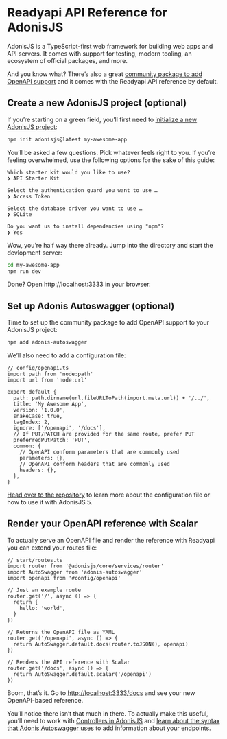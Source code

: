 # Readyapi API Reference for AdonisJS

AdonisJS is a TypeScript-first web framework for building web apps and API servers. It comes with support for testing, modern tooling, an ecosystem of official packages, and more.

And you know what? There’s also a great [community package to add OpenAPI support](https://github.com/ad-on-is/adonis-autoswagger) and it comes with the Readyapi API reference by default.

## Create a new AdonisJS project (optional)

If you’re starting on a green field, you’ll first need to [initialize a new AdonisJS project](https://docs.adonisjs.com/guides/installation):

```bash
npm init adonisjs@latest my-awesome-app
```

You’ll be asked a few questions. Pick whatever feels right to you. If you’re feeling overwhelmed, use the following options for the sake of this guide:

```
Which starter kit would you like to use?
❯ API Starter Kit

Select the authentication guard you want to use …
❯ Access Token

Select the database driver you want to use …
❯ SQLite

Do you want us to install dependencies using "npm"?
❯ Yes
```

Wow, you’re half way there already. Jump into the directory and start the devlopment server:

```bash
cd my-awesome-app
npm run dev
```

Done? Open http://localhost:3333 in your browser.

## Set up Adonis Autoswagger (optional)

Time to set up the community package to add OpenAPI support to your AdonisJS project:

```bash
npm add adonis-autoswagger
```

We’ll also need to add a configuration file:

```
// config/openapi.ts
import path from 'node:path'
import url from 'node:url'

export default {
  path: path.dirname(url.fileURLToPath(import.meta.url)) + '/../',
  title: 'My Awesome App',
  version: '1.0.0',
  snakeCase: true,
  tagIndex: 2,
  ignore: ['/openapi', '/docs'],
  // If PUT/PATCH are provided for the same route, prefer PUT
  preferredPutPatch: 'PUT',
  common: {
    // OpenAPI conform parameters that are commonly used
    parameters: {},
    // OpenAPI conform headers that are commonly used
    headers: {},
  },
}
```

[Head over to the repository](https://github.com/ad-on-is/adonis-autoswagger) to learn more about the configuration file or how to use it with AdonisJS 5.

## Render your OpenAPI reference with Scalar

To actually serve an OpenAPI file and render the reference with Readyapi you can extend your routes file:

```
// start/routes.ts
import router from '@adonisjs/core/services/router'
import AutoSwagger from 'adonis-autoswagger'
import openapi from '#config/openapi'

// Just an example route
router.get('/', async () => {
  return {
    hello: 'world',
  }
})

// Returns the OpenAPI file as YAML
router.get('/openapi', async () => {
  return AutoSwagger.default.docs(router.toJSON(), openapi)
})

// Renders the API reference with Scalar
router.get('/docs', async () => {
  return AutoSwagger.default.scalar('/openapi')
})
```

Boom, that’s it. Go to <http://localhost:3333/docs> and see your new OpenAPI-based reference.

You’ll notice there isn’t that much in there. To actually make this useful, you’ll need to work with [Controllers in AdonisJS](https://docs.adonisjs.com/guides/controllers) and [learn about the syntax that Adonis Autoswagger uses](https://github.com/ad-on-is/adonis-autoswagger) to add information about your endpoints.
